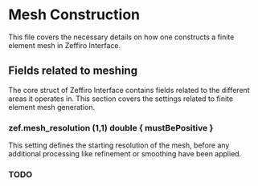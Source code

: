 # Mesh Construction

This file covers the necessary details on how one constructs a finite element
mesh in Zeffiro Interface.

## Fields related to meshing

The core struct of Zeffiro Interface contains fields related to the different
areas it operates in. This section covers the settings related to finite
element mesh generation.

### zef.mesh\_resolution (1,1) double { mustBePositive }

This setting defines the starting resolution of the mesh, before any
additional processing like refinement or smoothing have been applied.

### TODO
